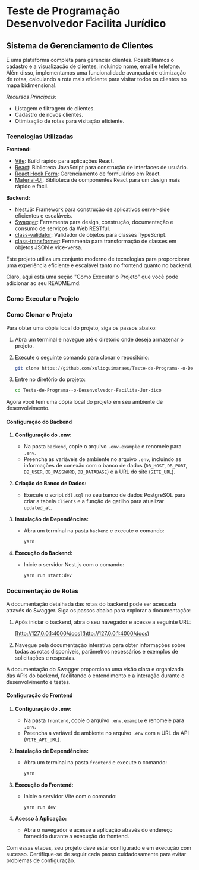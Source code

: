 # Teste de Programação Desenvolvedor Facilita Jurídico

## Sistema de Gerenciamento de Clientes

É uma plataforma completa para gerenciar clientes. Possibilitamos o cadastro e a visualização de clientes, incluindo nome, email e telefone. Além disso, implementamos uma funcionalidade avançada de otimização de rotas, calculando a rota mais eficiente para visitar todos os clientes no mapa bidimensional.

_Recursos Principais:_

- Listagem e filtragem de clientes.
- Cadastro de novos clientes.
- Otimização de rotas para visitação eficiente.

### Tecnologias Utilizadas

**Frontend:**

- [Vite](https://vitejs.dev/): Build rápido para aplicações React.
- [React](https://reactjs.org/): Biblioteca JavaScript para construção de interfaces de usuário.
- [React Hook Form](https://react-hook-form.com/): Gerenciamento de formulários em React.
- [Material-UI](https://mui.com/): Biblioteca de componentes React para um design mais rápido e fácil.

**Backend:**

- [NestJS](https://nestjs.com/): Framework para construção de aplicativos server-side eficientes e escaláveis.
- [Swagger](https://swagger.io/): Ferramenta para design, construção, documentação e consumo de serviços da Web RESTful.
- [class-validator](https://github.com/typestack/class-validator): Validador de objetos para classes TypeScript.
- [class-transformer](https://github.com/typestack/class-transformer): Ferramenta para transformação de classes em objetos JSON e vice-versa.

Este projeto utiliza um conjunto moderno de tecnologias para proporcionar uma experiência eficiente e escalável tanto no frontend quanto no backend.

Claro, aqui está uma seção "Como Executar o Projeto" que você pode adicionar ao seu README.md:

### Como Executar o Projeto

### Como Clonar o Projeto

Para obter uma cópia local do projeto, siga os passos abaixo:

1. Abra um terminal e navegue até o diretório onde deseja armazenar o projeto.

2. Execute o seguinte comando para clonar o repositório:

   ```bash
   git clone https://github.com/xulioguimaraes/Teste-de-Programa--o-Desenvolvedor-Facilita-Jur-dico
   ```

3. Entre no diretório do projeto:

   ```bash
   cd Teste-de-Programa--o-Desenvolvedor-Facilita-Jur-dico
   ```

Agora você tem uma cópia local do projeto em seu ambiente de desenvolvimento.

#### Configuração do Backend

1. **Configuração do .env:**

   - Na pasta `backend`, copie o arquivo `.env.example` e renomeie para `.env`.
   - Preencha as variáveis de ambiente no arquivo `.env`, incluindo as informações de conexão com o banco de dados (`DB_HOST`, `DB_PORT`, `DB_USER`, `DB_PASSWORD`, `DB_DATABASE`) e a URL do site (`SITE_URL`).

2. **Criação do Banco de Dados:**

   - Execute o script `ddl.sql` no seu banco de dados PostgreSQL para criar a tabela `clients` e a função de gatilho para atualizar `updated_at`.

3. **Instalação de Dependências:**

   - Abra um terminal na pasta `backend` e execute o comando:
     ```bash
     yarn
     ```

4. **Execução do Backend:**
   - Inicie o servidor Nest.js com o comando:
     ```bash
     yarn run start:dev
     ```

### Documentação de Rotas

A documentação detalhada das rotas do backend pode ser acessada através do Swagger. Siga os passos abaixo para explorar a documentação:

1. Após iniciar o backend, abra o seu navegador e acesse a seguinte URL:

   [http://127.0.0.1:4000/docs](http://127.0.0.1:4000/docs)

2. Navegue pela documentação interativa para obter informações sobre todas as rotas disponíveis, parâmetros necessários e exemplos de solicitações e respostas.

A documentação do Swagger proporciona uma visão clara e organizada das APIs do backend, facilitando o entendimento e a interação durante o desenvolvimento e testes.

#### Configuração do Frontend

1. **Configuração do .env:**

   - Na pasta `frontend`, copie o arquivo `.env.example` e renomeie para `.env`.
   - Preencha a variável de ambiente no arquivo `.env` com a URL da API (`VITE_API_URL`).

2. **Instalação de Dependências:**

   - Abra um terminal na pasta `frontend` e execute o comando:
     ```bash
     yarn
     ```

3. **Execução do Frontend:**

   - Inicie o servidor Vite com o comando:
     ```bash
     yarn run dev
     ```

4. **Acesso à Aplicação:**
   - Abra o navegador e acesse a aplicação através do endereço fornecido durante a execução do frontend.

Com essas etapas, seu projeto deve estar configurado e em execução com sucesso. Certifique-se de seguir cada passo cuidadosamente para evitar problemas de configuração.
